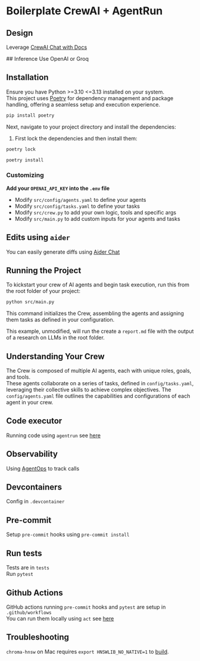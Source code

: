 #  Boilerplate CrewAI + AgentRun

##  Design
Leverage [CrewAI Chat with Docs](https://chat.openai.com/g/g-qqTuUWsBY-crewai-assistant)

## Inference
Use OpenAI or Groq  

##  Installation
Ensure you have Python >=3.10 <=3.13 installed on your system.  
This project uses [Poetry](https://python-poetry.org/) for dependency management and package handling, offering a seamless setup and execution experience.  

```bash
pip install poetry
```

Next, navigate to your project directory and install the dependencies:

1. First lock the dependencies and then install them:
```bash
poetry lock
```
```bash
poetry install
```

### Customizing

**Add your `OPENAI_API_KEY` into the `.env` file**

- Modify `src/config/agents.yaml` to define your agents
- Modify `src/config/tasks.yaml` to define your tasks
- Modify `src/crew.py` to add your own logic, tools and specific args
- Modify `src/main.py` to add custom inputs for your agents and tasks

##  Edits using `aider`
You can easily generate diffs using [Aider Chat](https://aider.chat/)


## Running the Project

To kickstart your crew of AI agents and begin task execution, run this from the root folder of your project:

```bash
python src/main.py
```

This command initializes the Crew, assembling the agents and assigning them tasks as defined in your configuration.

This example, unmodified, will run the create a `report.md` file with the output of a research on LLMs in the root folder.

## Understanding Your Crew

The Crew is composed of multiple AI agents, each with unique roles, goals, and tools.  
These agents collaborate on a series of tasks, defined in `config/tasks.yaml`, leveraging their collective skills to achieve complex objectives. The `config/agents.yaml` file outlines the capabilities and configurations of each agent in your crew.

##  Code executor
Running code using `agentrun` see [here](https://pypi.org/project/agentrun/)

##  Observability
Using [AgentOps](https://www.loom.com/share/cfcaaef8d4a14cc7a974843bda1076bf) to track calls

##  Devcontainers
Config in `.devcontainer`

##  Pre-commit
Setup `pre-commit` hooks using `pre-commit install`  

## Run tests
Tests are in `tests`  
Run `pytest`

##  Github Actions
GitHub actions running `pre-commit` hooks and `pytest` are setup in `.github/workflows`  
You can run them locally using `act` see [here](https://github.com/nektos/act)


##  Troubleshooting
`chroma-hnsw` on Mac requires `export HNSWLIB_NO_NATIVE=1` to [build](https://docs.trychroma.com/troubleshooting).  